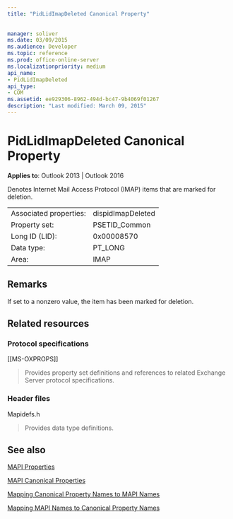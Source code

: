 ```yaml
---
title: "PidLidImapDeleted Canonical Property"
 
 
manager: soliver
ms.date: 03/09/2015
ms.audience: Developer
ms.topic: reference
ms.prod: office-online-server
ms.localizationpriority: medium
api_name:
- PidLidImapDeleted
api_type:
- COM
ms.assetid: ee929306-8962-494d-bc47-9b4069f01267
description: "Last modified: March 09, 2015"
---
```


# PidLidImapDeleted Canonical Property

  
  
**Applies to**: Outlook 2013 | Outlook 2016 
  
Denotes Internet Mail Access Protocol (IMAP) items that are marked for deletion.
  
|||
|:-----|:-----|
|Associated properties:  <br/> |dispidImapDeleted  <br/> |
|Property set:  <br/> |PSETID_Common  <br/> |
|Long ID (LID):  <br/> |0x00008570  <br/> |
|Data type:  <br/> |PT_LONG  <br/> |
|Area:  <br/> |IMAP  <br/> |
   
## Remarks

If set to a nonzero value, the item has been marked for deletion.
  
## Related resources

### Protocol specifications

[[MS-OXPROPS]] 
  
> Provides property set definitions and references to related Exchange Server protocol specifications.
    
### Header files

Mapidefs.h
  
> Provides data type definitions.
    
## See also



[MAPI Properties](mapi-properties.md)
  
[MAPI Canonical Properties](mapi-canonical-properties.md)
  
[Mapping Canonical Property Names to MAPI Names](mapping-canonical-property-names-to-mapi-names.md)
  
[Mapping MAPI Names to Canonical Property Names](mapping-mapi-names-to-canonical-property-names.md)

